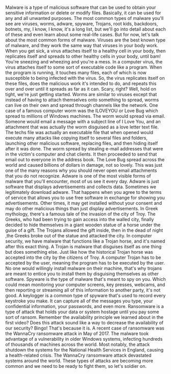Malware is a type of malicious software that can be used to obtain your
sensitive information or delete or modify files. Basically, it can be used for
any and all unwanted purposes. The most common types of malware you'll see are
viruses, worms, adware, spyware, Trojans, root kids, backdoors, botnets, my, I
know, I know, it's a long list, but we'll go into detail about each of these and
even learn about some real-life cases. But for now, let's talk about the most
common forms of malware. Viruses are the best known type of malware, and they
work the same way that viruses in your body work. When you get sick, a virus
attaches itself to a healthy cell in your body, then replicates itself and
spreads to other healthy cells in your body, until bam! You're sneezing and
wheezing and you're a mess. In a computer virus, the virus attaches itself to
some sort of executable code like a program. When the program is running, it
touches many files, each of which is now susceptible to being infected with the
virus. So, the virus replicates itself on these files, does the malicious work
it's intended to do, and repeats this over and over until it spreads as far as
it can. Scary, right? Well, hold on tight, we're just getting started. Worms are
similar to viruses except that instead of having to attach themselves onto
something to spread, worms can live on their own and spread through channels
like the network. One case of a famous computer worm was the ILOVEYOU or Love
Bug which spread to millions of Windows machines. The worm would spread via
email. Someone would email a message with a subject line of I Love You, and an
attachment that was actually the worm disguised as a love letter text file. The
techs file was actually an executable file that when opened would execute many
attacks like copying itself to several files and folders, launching other
malicious software, replacing files, and then hiding itself after it was done.
The worm spread by stealing e-mail addresses that were in the victim's computer
and chat clients. It then proceeded to send that email out to everyone in the
address book. The Love Bug spread across the world and caused billions of
dollars in damage, not so lovely. This was just one of the many reasons why you
should never open email attachments that you do not recognize. Adware is one of
the most visible forms of malware that you'll encounter, most of us see it every
day. Adware is just software that displays advertisements and collects data.
Sometimes we legitimately download adware. That happens when you agree to the
terms of service that allows you to use free software in exchange for showing
you advertisements. Other times, it may get installed without your consent and
may do other malicious things than just display advertisements. In Greek
mythology, there's a famous tale of the invasion of the city of Troy. The
Greeks, who had been trying to gain access into the walled city, finally decided
to hide themselves in a giant wooden statue of a horse under the guise of a
gift. The Trojans allowed the gift inside, then in the dead of night ,the Greeks
broke out of the statue and attacked the city. In computer security, we have
malware that functions like a Trojan horse, and it's named after this exact
thing. A Trojan is malware that disguises itself as one thing but does something
else. Just like how the historical Trojan horse was accepted into the city by
the citizens of Troy. A computer Trojan has to be accepted by the user, meaning
the program has to be executed by the user. No one would willingly install
malware on their machine, that's why trojans are meant to entice you to install
them by disguising themselves as other software. Spyware is the type of malware
that's meant to spy on you. Which could mean monitoring your computer screens,
key presses, webcams, and then reporting or streaming all of this information to
another party, it's not good. A keylogger is a common type of spyware that's
used to record every keystroke you make. It can capture all of the messages you
type, your confidential information, your passwords, and even more. Ransomware
is a type of attack that holds your data or system hostage until you pay some
sort of ransom. Remember the availability principle we learned about in the
first video? Does this attack sound like a way to decrease the availability of
our security? Bingo! That's because it is. A recent case of ransomware was the
WannaCry ransomware attack in May of 2017. The malware took advantage of a
vulnerability in older Windows systems, infecting hundreds of thousands of
machines across the world. Most notably, the attack shutdown the systems for the
National Health Services in England, causing a health-related crisis. The
WannaCry ransomware attack devastated systems around the world. These types of
attacks are becoming more common and we need to be ready to fight them, so let's
soldier on.